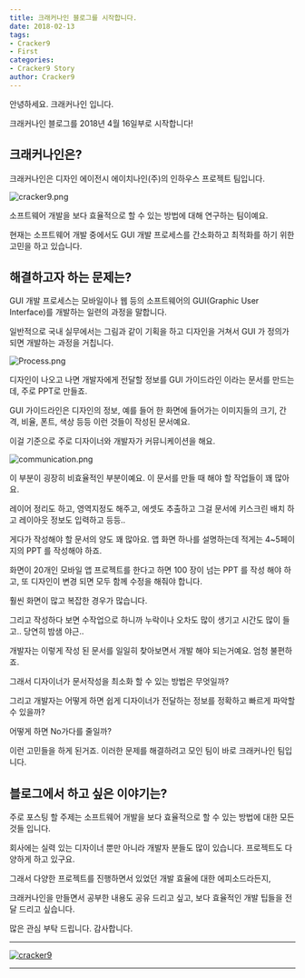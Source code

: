 ```yaml
---
title: 크래커나인 블로그를 시작합니다.
date: 2018-02-13
tags: 
- Cracker9
- First
categories:
- Cracker9 Story
author: Cracker9
---
```


안녕하세요. 크래커나인 입니다.

크래커나인 블로그를 2018년 4월 16일부로 시작합니다!

## 크래커나인은?

크래커나인은 디자인 에이전시 에이치나인(주)의 인하우스 프로젝트 팀입니다. 

![cracker9.png](http://cracker9.github.io/img/First_Post/cracker9.png)

소프트웨어 개발을 보다 효율적으로 할 수 있는 방법에 대해 연구하는 팀이예요.

현재는 소프트웨어 개발 중에서도 GUI 개발 프로세스를 간소화하고 최적화를 하기 위한 고민을 하고 있습니다.

## 해결하고자 하는 문제는?

GUI 개발 프로세스는 모바일이나 웹 등의 소프트웨어의 GUI(Graphic User Interface)를 개발하는 일련의 과정을 말합니다.

일반적으로 국내 실무에서는 그림과 같이 기획을 하고 디자인을 거쳐서 GUI 가 정의가 되면 개발하는 과정을 거칩니다.

![Process.png](http://cracker9.github.io/img/First_Post/Process.png)


디자인이 나오고 나면 개발자에게 전달할 정보를 GUI 가이드라인 이라는 문서를 만드는데, 주로 PPT로 만들죠.

GUI 가이드라인은 디자인의 정보, 예를 들어 한 화면에 들어가는 이미지들의 크기, 간격, 비율, 폰트, 색상 등등 이런 것들이 작성된 문서예요.

이걸 기준으로 주로 디자이너와 개발자가 커뮤니케이션을 해요.

![communication.png](http://cracker9.github.io/img/First_Post/communication.png)

이 부분이 굉장히 비효율적인 부분이예요. 이 문서를 만들 때 해야 할 작업들이 꽤 많아요.

레이어 정리도 하고, 영역지정도 해주고, 에셋도 추출하고 그걸 문서에 키스크린 배치 하고 레이아웃 정보도 입력하고 등등..

게다가 작성해야 할 문서의 양도 꽤 많아요. 앱 화면 하나를 설명하는데 적게는 4~5페이지의 PPT 를 작성해야 하죠.

화면이 20개인 모바일 앱 프로젝트를 한다고 하면 100 장이 넘는 PPT 를 작성 해야 하고, 또 디자인이 변경 되면 모두 함께 수정을 해줘야 합니다.

훨씬 화면이 많고 복잡한 경우가 많습니다.

그리고 작성하다 보면 수작업으로 하니까 누락이나 오차도 많이 생기고 시간도 많이 들고.. 당연히 밤샘 야근..

개발자는 이렇게 작성 된 문서를 일일히 찾아보면서 개발 해야 되는거예요. 엄청 불편하죠.

그래서 디자이너가 문서작성을 최소화 할 수 있는 방법은 무엇일까?

그리고 개발자는 어떻게 하면 쉽게 디자이너가 전달하는 정보를 정확하고 빠르게 파악할 수 있을까?

어떻게 하면 No가다를 줄일까?

이런 고민들을 하게 된거죠. 이러한 문제를 해결하려고 모인 팀이 바로 크래커나인 팀입니다.


## 블로그에서 하고 싶은 이야기는?

주로 포스팅 할 주제는 소프트웨어 개발을 보다 효율적으로 할 수 있는 방법에 대한 모든 것들 입니다.

회사에는 실력 있는 디자이너 뿐만 아니라 개발자 분들도 많이 있습니다. 프로젝트도 다양하게 하고 있구요.

그래서 다양한 프로젝트를 진행하면서 있었던 개발 효율에 대한 에피소드라든지,

크래커나인을 만들면서 공부한 내용도 공유 드리고 싶고, 보다 효율적인 개발 팁들을 전달 드리고 싶습니다.


많은 관심 부탁 드립니다. 감사합니다.

_____
 <a href="http://www.cracker9.io?utm_medium=cpc&utm_source=blog_origin&utm_campaign=0.11.x&utm_content=first_post" onclick="gtag('event', 'button click', {'event_category': 'Homepage','event_label': 'First Post'});">![cracker9](/img/Logo/Cracker9_Symbollogo.png?raw=true)</a>
_____







